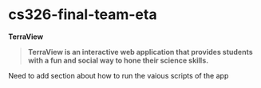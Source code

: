 # cs326-final-team-eta
**TerraView**
>**TerraView is an interactive web application that provides students with a fun and social way to hone their science skills.**

Need to add section about how to run the vaious scripts of the app